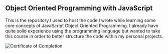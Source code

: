 ## Object Oriented Programming with JavaScript

This is the repository I used to host the code I wrote while learning some core concepts of JavaScript Object Oriented Programming. I already have quite solid experience using the programming language but wanted to take this course in order to better structure the code within my personal projects.

![Certificate of Completion](https://udemy-certificate.s3.amazonaws.com/image/UC-ec564162-39d3-4c57-ade3-f14043ff11b3.jpg)